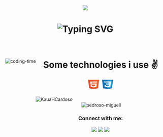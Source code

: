 <div align="center">
  <img height="150" src="https://media0.giphy.com/media/bGgsc5mWoryfgKBx1u/200w.gif?cid=6c09b952exxgi9kwdiv994m03t12c1wmhhxqcygfx9d3b1gd&ep=v1_gifs_search&rid=200w.gif&ct=g" />
</div>



<div align="center"> 
    <h1>  
        <img src="https://readme-typing-svg.herokuapp.com?font=Jetbrains+mono&size=25&duration=3200&color=4FC3F7&center=true&vCenter=true&width=450&lines=Hey..+I'm+Dagger!;Welcome+to+my+Github+profile!;Passionate+about+Coding!;Exploring+new+technologies!;Let's+code+together!;Passionate+about+Coding!;" alt="Typing SVG"/> 
    </h1>
</div>
</div>
<br>

<div  align="center"> 
  <div style="display: inline_block">
    <img align="left" height="250" alt="coding-time" src="code.gif">
    <h1 align="center">Some technologies i use ✌</h1>
    <img align="center" height="30" width="40" alt="html-icon" src="https://raw.githubusercontent.com/devicons/devicon/master/icons/html5/html5-original.svg">
    <img align="center" height="30" width="40" alt="css-icon" src="https://raw.githubusercontent.com/devicons/devicon/master/icons/css3/css3-original.svg">
    
###
 <div>
    <img
        align="left"
        src="https://github-readme-stats.vercel.app/api/top-langs/?username=KauaHCardoso&layout=pie&theme=blue_navy&hide_border=true"
        alt="KauaHCardoso" />
</div>
<br />
<div>
    &nbsp;<img
        align="center"
        src="https://github-readme-stats.vercel.app/api?username=KauaHCardoso&show_icons=true&theme=blue_navy&hide_border=true"
        alt="pedroso-miguell" />
</div>
  
 <h3 align="center">Connect with me:</h3>
<p align="center">
    <a href="https://www.instagram.com/kauaahcardoso_/" target="_blank"><img src="https://img.shields.io/badge/-Instagram-%23E4405F?style=for-the-badge&logo=instagram&logoColor=white" target="_blank"></a>
 <a href = "mailto:kauacardosopsn@gmail.com"><img src="https://img.shields.io/badge/-Gmail-%23333?style=for-the-badge&logo=gmail&logoColor=white"
  target="_blank"></a>
  <a href="https://www.linkedin.com/in/kauã-cardoso-9b4b09318/" target="_blank"><img src="https://img.shields.io/badge/-LinkedIn-%230077B5?style=for-the-badge&logo=linkedin&logoColor=white" target="_blank"></a> 
</p>
